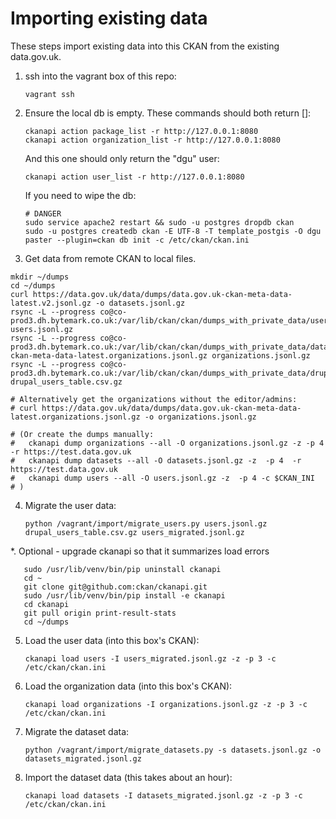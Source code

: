 # Importing existing data

These steps import existing data into this CKAN from the existing data.gov.uk.

1. ssh into the vagrant box of this repo:

       vagrant ssh

2. Ensure the local db is empty. These commands should both return []:

       ckanapi action package_list -r http://127.0.0.1:8080
       ckanapi action organization_list -r http://127.0.0.1:8080

   And this one should only return the "dgu" user:

       ckanapi action user_list -r http://127.0.0.1:8080

   If you need to wipe the db:

       # DANGER
       sudo service apache2 restart && sudo -u postgres dropdb ckan
       sudo -u postgres createdb ckan -E UTF-8 -T template_postgis -O dgu
       paster --plugin=ckan db init -c /etc/ckan/ckan.ini

3. Get data from remote CKAN to local files.

```
mkdir ~/dumps
cd ~/dumps
curl https://data.gov.uk/data/dumps/data.gov.uk-ckan-meta-data-latest.v2.jsonl.gz -o datasets.jsonl.gz
rsync -L --progress co@co-prod3.dh.bytemark.co.uk:/var/lib/ckan/ckan/dumps_with_private_data/users.jsonl.gz users.jsonl.gz
rsync -L --progress co@co-prod3.dh.bytemark.co.uk:/var/lib/ckan/ckan/dumps_with_private_data/data.gov.uk-ckan-meta-data-latest.organizations.jsonl.gz organizations.jsonl.gz
rsync -L --progress co@co-prod3.dh.bytemark.co.uk:/var/lib/ckan/ckan/dumps_with_private_data/drupal_users_table.csv.gz drupal_users_table.csv.gz

# Alternatively get the organizations without the editor/admins:
# curl https://data.gov.uk/data/dumps/data.gov.uk-ckan-meta-data-latest.organizations.jsonl.gz -o organizations.jsonl.gz

# (Or create the dumps manually:
#   ckanapi dump organizations --all -O organizations.jsonl.gz -z -p 4  -r https://test.data.gov.uk
#   ckanapi dump datasets --all -O datasets.jsonl.gz -z  -p 4  -r https://test.data.gov.uk
#   ckanapi dump users --all -O users.jsonl.gz -z  -p 4 -c $CKAN_INI
# )

```

4. Migrate the user data:

       python /vagrant/import/migrate_users.py users.jsonl.gz drupal_users_table.csv.gz users_migrated.jsonl.gz

*. Optional - upgrade ckanapi so that it summarizes load errors

       sudo /usr/lib/venv/bin/pip uninstall ckanapi
       cd ~
       git clone git@github.com:ckan/ckanapi.git
       sudo /usr/lib/venv/bin/pip install -e ckanapi
       cd ckanapi
       git pull origin print-result-stats
       cd ~/dumps

5. Load the user data (into this box's CKAN):

       ckanapi load users -I users_migrated.jsonl.gz -z -p 3 -c /etc/ckan/ckan.ini

6. Load the organization data (into this box's CKAN):

       ckanapi load organizations -I organizations.jsonl.gz -z -p 3 -c /etc/ckan/ckan.ini

7. Migrate the dataset data:

       python /vagrant/import/migrate_datasets.py -s datasets.jsonl.gz -o datasets_migrated.jsonl.gz

8. Import the dataset data (this takes about an hour):

       ckanapi load datasets -I datasets_migrated.jsonl.gz -z -p 3 -c /etc/ckan/ckan.ini
